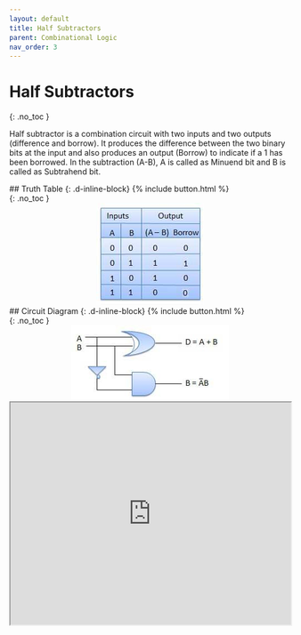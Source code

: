 ```yaml
---
layout: default
title: Half Subtractors
parent: Combinational Logic
nav_order: 3
---
```


# Half Subtractors
{: .no_toc }

Half subtractor is a combination circuit with two inputs and two outputs (difference and borrow). 
It produces the difference between the two binary bits at the input and also produces an output (Borrow) to indicate if a 1 has been borrowed. 
In the subtraction (A-B), A is called as Minuend bit and B is called as Subtrahend bit.

<div class="main-sub-heading" markdown="1">
## Truth Table
{: .d-inline-block}
{% include button.html %}
</div>
{: .no_toc }

<div style="text-align:center"><img src="../../assets/images/halfsubstrator_truthtable.jpg" /></div>

<div class="main-sub-heading" markdown="1">
## Circuit Diagram
{: .d-inline-block}
{% include button.html %}
</div>
{: .no_toc }

<div style="text-align:center"><img src="../../assets/images/halfsubstrator_circuitdiagram.jpg" /></div>

<iframe width="100%" height="400px" src="https://circuitverse.org/simulator/embed/12120" id="projectPreview" scrolling="no" webkitAllowFullScreen mozAllowFullScreen allowFullScreen> </iframe>
